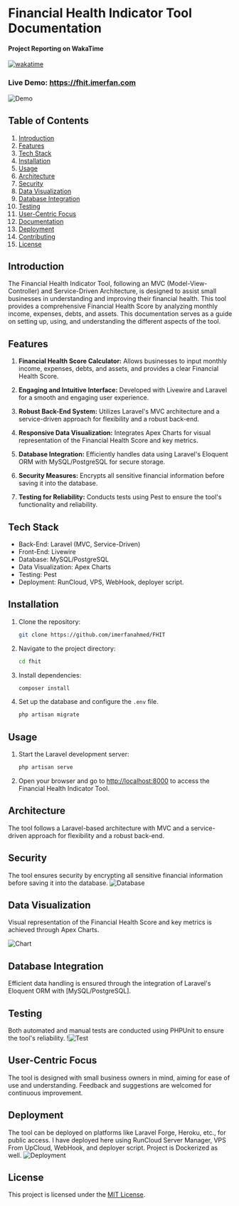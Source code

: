# Financial Health Indicator Tool Documentation

#### Project Reporting on WakaTime
[![wakatime](https://wakatime.com/badge/github/imerfanahmed/FHIT.svg)](https://wakatime.com/@89c419a1-3bb1-46a3-bee6-d704d49edbbc/projects/xfwvzgwtan?start=2023-11-07&end=2023-11-13)
### Live Demo: https://fhit.imerfan.com

![Demo](./docs/demo.png)

## Table of Contents

1. [Introduction](#introduction)
2. [Features](#features)
3. [Tech Stack](#tech-stack)
4. [Installation](#installation)
5. [Usage](#usage)
6. [Architecture](#architecture)
7. [Security](#security)
8. [Data Visualization](#data-visualization)
9. [Database Integration](#database-integration)
10. [Testing](#testing)
11. [User-Centric Focus](#user-centric-focus)
12. [Documentation](#documentation)
13. [Deployment](#deployment)
14. [Contributing](#contributing)
15. [License](#license)

## Introduction

The Financial Health Indicator Tool, following an MVC (Model-View-Controller) and Service-Driven Architecture, is designed to assist small businesses in understanding and improving their financial health. This tool provides a comprehensive Financial Health Score by analyzing monthly income, expenses, debts, and assets. This documentation serves as a guide on setting up, using, and understanding the different aspects of the tool.

## Features

1. **Financial Health Score Calculator:** Allows businesses to input monthly income, expenses, debts, and assets, and provides a clear Financial Health Score.

2. **Engaging and Intuitive Interface:** Developed with Livewire and Laravel for a smooth and engaging user experience.

3. **Robust Back-End System:** Utilizes Laravel's MVC architecture and a service-driven approach for flexibility and a robust back-end.

4. **Responsive Data Visualization:** Integrates Apex Charts for visual representation of the Financial Health Score and key metrics.

5. **Database Integration:** Efficiently handles data using Laravel's Eloquent ORM with MySQL/PostgreSQL for secure storage.

6. **Security Measures:** Encrypts all sensitive financial information before saving it into the database.

7. **Testing for Reliability:** Conducts tests using Pest to ensure the tool's functionality and reliability.

## Tech Stack

- Back-End: Laravel (MVC, Service-Driven)
- Front-End: Livewire
- Database: MySQL/PostgreSQL
- Data Visualization: Apex Charts
- Testing: Pest
- Deployment: RunCloud, VPS, WebHook, deployer script.

## Installation

1. Clone the repository:

   ```bash
   git clone https://github.com/imerfanahmed/FHIT
   ```

2. Navigate to the project directory:

   ```bash
   cd fhit
   ```

3. Install dependencies:

   ```bash
   composer install
   ```

4. Set up the database and configure the `.env` file.

   ```bash
   php artisan migrate
   ```

## Usage

1. Start the Laravel development server:

   ```bash
   php artisan serve
   ```

2. Open your browser and go to [http://localhost:8000](http://localhost:8000) to access the Financial Health Indicator Tool.

## Architecture

The tool follows a Laravel-based architecture with MVC and a service-driven
approach for flexibility and a robust back-end.

## Security

The tool ensures security by encrypting all sensitive financial information before saving it into the database.
![Database](./docs/db.png)

## Data Visualization

Visual representation of the Financial Health Score and key metrics is achieved through Apex Charts.

![Chart](./docs/chart.png)

## Database Integration

Efficient data handling is ensured through the integration of Laravel's Eloquent ORM with [MySQL/PostgreSQL]. 


## Testing

Both automated and manual tests are conducted using PHPUnit to ensure the tool's reliability.
!![Test](./docs/testing.png)
## User-Centric Focus

The tool is designed with small business owners in mind, aiming for ease of use and understanding. Feedback and suggestions are welcomed for continuous improvement.


## Deployment

The tool can be deployed on platforms like Laravel Forge, Heroku, etc., for public access. 
I have deployed here using RunCloud Server Manager, VPS From UpCloud, WebHook, and deployer script.
Project is Dockerized as well.
![Deployment](./docs/server.png)




## License

This project is licensed under the [MIT License](LICENSE).

